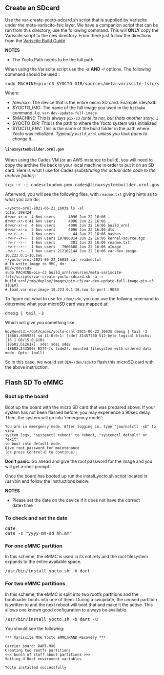 ## Create an SDcard

Use the var-create-yocto-sdcard.sh script that is supplied by Variscite under the meta-variscite-fslc layer.  We have a companion script that can be run from this directory, use the following command. This will **ONLY** copy the Variscite script to the new directory.  From there just follow the directions from the [Variscite Build Guide](https://variwiki.com/index.php?title=Yocto_Build_Release&release=RELEASE_SUMO_V1.2_VAR-SOM-MX6#Create_an_extended_SD_card)

**NOTES**
- The Yocto Path needs to be the full path.

When using the Variscite script use the -a **AND** -r options. The following command should be used : 

<pre>
sudo MACHINE=pix-c3 $YOCTO_DIR/sources/meta-variscite-fslc/scripts/var_mk_yocto_sdcard/var-create-yocto-sdcard.sh -a -r $YOCTO_DIR/$YOCTO_ENV/tmp/deploy/images/$MACHINE/$YOCTO_IMG-$MACHINE /dev/xxx
</pre>
Where:
- /dev/xxx: The device that is the entire micro SD card. Example /dev/sdb
- $YOCTO_IMG: The name of the full image you used in the `bitbake` command.  I.e. `var-dev-update-full-image`
- $MACHINE: This is always `pix-c3` *(until its not, but thats another story...)*
- $YOCTO_DIR: This is the path to where the Yocto system was initialized
- $YOCTO_ENV: This is the name of the build folder in the path where Yocto was initialized. *Typically `build_ornl` unless you took pains to change it...*

#### `linuxsystembuilder.ornl.gov`

When using the Cades VM (or an AWS instance to build), you will need to copy the archive file back to your local machine in order to put it on an SD card.  Here is what I use for Cades *(substituting the actual date code to the archive folder)*:

<pre>
scp -r -i cadescloudvm.pem cades@linuxsystembuilder.ornl.gov:/opt/yocto-ornl-YYYY-MM-DD_HHMM .
</pre>

Afterward, you will see the following files, with `readme.txt` giving hints as to what you can do:

```
~/yocto-ornl-2021-06-22_1603$ ls -al
total 398424
drwxr-xr-x  4 6ov users      4096 Jun 22 16:06 .
drwxr-xr-x 41 6ov users      4096 Jun 22 16:06 ..
drwxr-xr-x  4 6ov users      4096 Jun 22 16:06 build_ornl
drwxr-xr-x  2 6ov users      4096 Jun 22 16:06 dts
-rw-r--r--  1 6ov users        44 Jun 22 16:06 hashes
-rw-r--r--  1 6ov users 187886014 Jun 22 16:06 kernel-source.tgz
-rw-r--r--  1 6ov users       301 Jun 22 16:06 readme.txt
-rw-r--r--  1 6ov users   7960688 Jun 22 16:06 uImage
-rw-r--r--  1 6ov users 212102144 Jun 22 16:06 var-dev-image-10.223.0.1-16.swu
~/yocto-ornl-2021-06-22_1603$ cat readme.txt 
# To write image to MMC, do:
DEV=/dev/sdx
sudo MACHINE=pix-c3 build_ornl/sources/meta-variscite-fslc/scripts/var-create-yocto-sdcard.sh -a -r build_ornl/tmp/deploy/images/pix-c3/var-dev-update-full-image-pix-c3 ${DEV}
# load var-dev-image-10.223.0.1-16.swu to port :9080
```

To figure out what to use for `/dev/sdx`, you can use the follwing command to determine what your microSD card was mapped at:

<pre>
dmesg | tail -3
</pre>

Which will give you something like:
```
6ov@uvdl3:~/opt/cades/yocto-ornl-2021-06-22_1603$ dmesg | tail -3
[18601.606923] sd 11:0:0:1: [sde] 31457280 512-byte logical blocks: (16.1 GB/15.0 GiB)
[18601.612617]  sde: sde1 sde2
[18602.243590] EXT4-fs (sde2): mounted filesystem with ordered data mode. Opts: (null)
```

So in this case, we would set `DEV=/dev/sde` to flash this microSD card with the above instruction.

## Flash SD To eMMC

### Boot up the board

Boot up the board with the micro SD card that was prepared above.  If your system has not been flashed before, you may experience a 90sec delay.
Then, the system will go into 'emergency mode':
```
You are in emergency mode. After logging in, type "journalctl -xb" to view
system logs, "systemctl reboot" to reboot, "systemctl default" or "exit"
to boot into default mode.
Give root password for maintenance
(or press Control-D to continue):
```

**Don't panic**.  Go ahead and give the root password for the image and you will get a shell prompt.

Once the board has booted up run the install_yocto.sh script located in /usr/bin and follow the instructions below:

**NOTES**
- Please set the date on the device if it does not have the correct date+time

### To check and set the date

<pre>
date
date -s "yyyy-mm-dd hh:mm"
</pre>

### For one eMMC partition

In this scheme, the eMMC is used in its entirety and the root filesystem expands to the entire available space.

<pre>
/usr/bin/install_yocto.sh -b dart
</pre>

### For two eMMC partitions

In this scheme, the eMMC is split into two rootfs partitions and the bootloader boots into one of them.  During a swupdate, the unused partition is written to and the next reboot will boot that and make it the active.  This allows one known good configuration to always be available.

<pre>
/usr/bin/install_yocto.sh -b dart -u
</pre>

You should see the following:
```
*** Variscite MX6 Yocto eMMC/NAND Recovery ***

Carrier board: DART-MX6
Creating two rootfs partitions
<<< bunch of stuff about partitions >>>
Setting U-Boot enviroment variables

Yocto installed successfully
```
